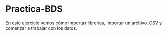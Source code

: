 # Practica-BDS
En este ejercicio vemos cómo importar librerías, importar un archivo .CSV y comenzar a trabajar con los datos.

